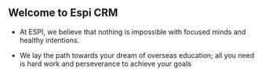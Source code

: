## Welcome to Espi CRM

- At ESPI, we believe that nothing is impossible with focused minds and healthy intentions.

- We lay the path towards your dream of overseas education; all you need is hard work and perseverance to achieve your goals
